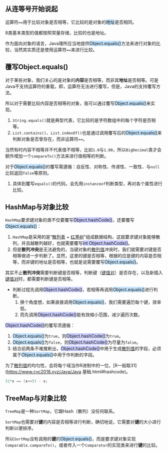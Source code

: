 ## 从连等号开始说起

运算符`==`用于比较对象是否相等，它比较的是对象的<span style=background:#c2e2ff>地址</span>是否相同。

8类基本类型的值都按照常量存储，比较的也是地址。

作为面向对象的语言，Java理所应当地提供<span style=background:#c2e2ff>Object.equals()</span>方法来进行对象的比较，当然其实质还是使用运算符`==`来进行比较。



## 覆写Object.equals()

对于某些对象，我们关心的是对象的**内容**是否相等，而非其**地址**是否相等。可是Java不支持运算符的重载，即，运算符无法进行覆写，但是，Java的支持覆写方法。

所以对于需要比较内容是否相等的对象，我可以通过覆写<span style=background:#c2e2ff>Object.equals()</span>来实现。

1. `String.equals()`就是典型代表，它比较的是字符数组中的每个字符是否相等。
2. `List.contains()`、`List.indexOf()`也是通过调用覆写后的<span style=background:#c2e2ff>Object.equals()</span>来判断对象是否曾存在，而非运算符`==`。

当然有时内容不相等并不代表值不相等，比如`1.0`与`1.00`，所以`BigDecimal`类才会额外增加一个`compareTo()`方法来进行值相等的判断。

对于<span style=background:#c2e2ff>Object.equals()</span>的覆写需遵循：自反性、对称性、传递性、一致性、与`null`比较返回`false`等原则。

1. 具体到覆写`equals()`的代码，会先用`instanceof`判断类型，再对各个属性进行比较。



## HashMap与对象比较

`HashMap`要求键对象的类不仅要覆写<span style=background:#c9ccff>Object.hashCode()</span>，还要覆写<span style=background:#c2e2ff>Object.equals()</span>：

1. `HashMap`是采用的是“<u>散列表</u> + <u>红黑树</u>”组成数据结构，这就要求键对象能够散列，并且越散列越好，也就需要覆写<span style=background:#c9ccff>int Object.hashCode()</span>。
2. 但是**散列冲突**是无法避免的，当键对象的<u>散列值</u>冲突时，我们就需要对键是否相等做进一步判断了。显然，这里的键是否相等，根据的应是键的内容是否相等，而非键的地址是否相等，也就是说需要覆写<span style=background:#c2e2ff>Object.equals()</span>。

其实不止**散列冲突**需要判断键是否相等，判断键（<u>键值对</u>）是否存在，以及新插入<u>键值对</u>时，都需要判断键是否相等。	

- 判断过程先调用<span style=background:#c9ccff>Object.hashCode()</span>，若相等再调用<span style=background:#c2e2ff>Object.equals()</span>进行判断。
   1. 换个角度想，如果直接调用<span style=background:#c2e2ff>Object.equals()</span>，我们需要遍历每个键，效率低。
   2. 而先调用<span style=background:#c9ccff>Object.hashCode()</span>能有效缩小范围，减少遍历次数。

<span style=background:#c9ccff>Object.hashCode()</span>的覆写须遵循：

1. <span style=background:#c2e2ff>Object.equals()</span>为`true`，则<span style=background:#c9ccff>Object.hashCode()</span>为`true`。
2. <span style=background:#c2e2ff>Object.equals()</span>为`false`，则<span style=background:#c9ccff>Object.hashCode()</span>为尽量为`false`。
3. 结合前两条不难推断出，<span style=background:#c9ccff>Object.hashCode()</span>中用于生成<u>散列值</u>的字段，必须属于<span style=background:#c2e2ff>Object.equals()</span>中用于作判断的字段。

为了<u>散列值</u>的均匀性，会将每个域当作R进制中的一位，[R一般取31](https://www.cyc2018.xyz/Java/Java 基础.html#hashcode)。

```java
31*x == (x<<5) - x;
```




## TreeMap与对象比较

`TreeMap`是一种`SortMap`，它跟Hash（散列）没任何联系。

`SortMap`也需要对**键**的内容是否相等进行判断，确切地说，它需要对**键**的大小进行判断以便排序。

所以`SortMap`没有调用的**键**的<span style=background:#c2e2ff>Object.equals()</span>，而是要求键对象实现`Comparable.compareTo()`，或者传入一个`Comparator`的实现类来进行**键**的比较。